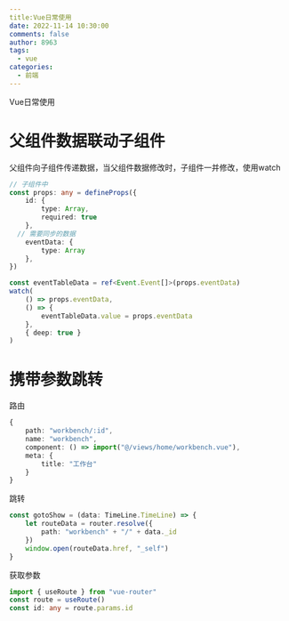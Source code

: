 ```yaml
---
title:Vue日常使用
date: 2022-11-14 10:30:00
comments: false
author: 8963
tags:
  - vue
categories:
  - 前端
---
```


Vue日常使用

<!-- more -->


# 父组件数据联动子组件

父组件向子组件传递数据，当父组件数据修改时，子组件一并修改，使用watch

```typescript
// 子组件中
const props: any = defineProps({
	id: {
		type: Array,
		required: true
	},
  // 需要同步的数据
	eventData: {
		type: Array
	},
})

const eventTableData = ref<Event.Event[]>(props.eventData)
watch(
	() => props.eventData,
	() => {
		eventTableData.value = props.eventData
	},
	{ deep: true }
)
```



# 携带参数跳转

路由

```ts
{
	path: "workbench/:id",
	name: "workbench",
	component: () => import("@/views/home/workbench.vue"),
	meta: {
		title: "工作台"
	}
}
```

跳转

```ts
const gotoShow = (data: TimeLine.TimeLine) => {
	let routeData = router.resolve({
		path: "workbench" + "/" + data._id
	})
	window.open(routeData.href, "_self")
}
```

获取参数

```ts
import { useRoute } from "vue-router"
const route = useRoute()
const id: any = route.params.id
```

